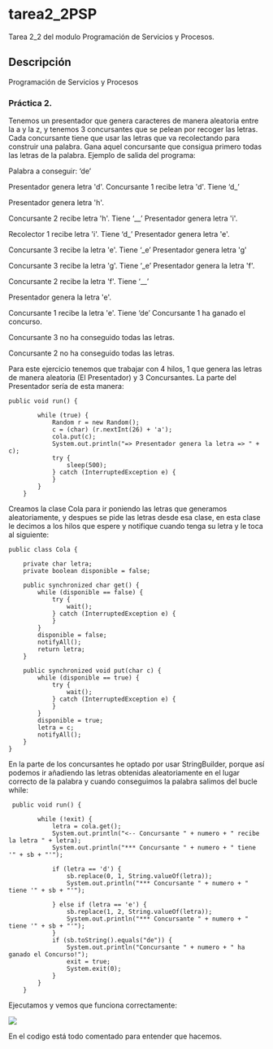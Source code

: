 # tarea2_2PSP
Tarea 2_2 del modulo Programación de Servicios y Procesos.

## Descripción
Programación de Servicios y Procesos

### Práctica 2.

Tenemos un presentador que genera caracteres de manera aleatoria entre la a y la z, y tenemos 3
concursantes que se pelean por recoger las letras. Cada concursante tiene que usar las letras que va
recolectando para construir una palabra. Gana aquel concursante que consigua primero todas las letras de la
palabra. Ejemplo de salida del programa:

Palabra a conseguir: ‘de’


Presentador genera letra 'd'.
 Concursante 1 recibe letra 'd'. Tiene ‘d_’ 

Presentador genera letra 'h'.
 
Concursante 2 recibe letra 'h'. 
Tiene ‘__’
Presentador genera letra 'i'.
 
Recolector 1 recibe letra 'i'. 
Tiene ‘d_’
Presentador genera letra 'e'.
 
Concursante 3 recibe la letra 'e'. 
Tiene ‘_e’
Presentador genera letra 'g'
 
Concursante 3 recibe la letra 'g'. 
Tiene ‘_e’
Presentador genera la letra 'f'.
 
Concursante 2 recibe la letra 'f'. Tiene ‘__’

Presentador genera la letra 'e'.
 
Concursante 1 recibe la letra 'e'.
Tiene ‘de’
Concursante 1 ha ganado el concurso.

Concursante 3 no ha conseguido todas las letras.

Concursante 2 no ha conseguido todas las letras.

Para este ejercicio tenemos que trabajar con 4 hilos, 1 que genera las letras de manera aleatoria (El Presentador)
y 3 Concursantes.
La parte del Presentador sería de esta manera:
```
public void run() {

        while (true) {
            Random r = new Random();
            c = (char) (r.nextInt(26) + 'a');
            cola.put(c);
            System.out.println("=> Presentador genera la letra => " + c);
            try {
                sleep(500);
            } catch (InterruptedException e) {
            }
        }
    }
```
Creamos la clase Cola para ir poniendo las letras que generamos aleatoriamente, y despues se pide las letras desde esa clase, en esta clase le decimos a los hilos que espere y notifique cuando tenga su letra y le toca al siguiente:
```
public class Cola {

    private char letra;
    private boolean disponible = false;

    public synchronized char get() {
        while (disponible == false) {
            try {
                wait();
            } catch (InterruptedException e) {
            }
        }
        disponible = false;
        notifyAll();
        return letra;
    }

    public synchronized void put(char c) {
        while (disponible == true) {
            try {
                wait();
            } catch (InterruptedException e) {
            }
        }
        disponible = true;
        letra = c;
        notifyAll();
    }
}
```
En la parte de los concursantes he optado por usar StringBuilder, porque así podemos ir añadiendo las letras
obtenidas aleatoriamente en el lugar correcto de la palabra y cuando conseguimos la palabra salimos del bucle while:
```
 public void run() {

        while (!exit) {
            letra = cola.get();
            System.out.println("<-- Concursante " + numero + " recibe la letra " + letra);
            System.out.println("*** Concursante " + numero + " tiene '" + sb + "'");

            if (letra == 'd') {
                sb.replace(0, 1, String.valueOf(letra));
                System.out.println("*** Concursante " + numero + " tiene '" + sb + "'");

            } else if (letra == 'e') {
                sb.replace(1, 2, String.valueOf(letra));
                System.out.println("*** Concursante " + numero + " tiene '" + sb + "'");
            }
            if (sb.toString().equals("de")) {
                System.out.println("Concursante " + numero + " ha ganado el Concurso!");
                exit = true;
                System.exit(0);
            }
        }
    }
```
Ejecutamos y vemos que funciona correctamente:

<img src="http://i66.tinypic.com/34rf5gy.jpg">

En el codigo está todo comentado para entender que hacemos.
    
